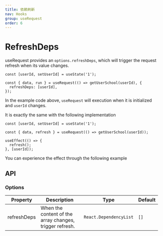 ```yaml
---
title: 依赖刷新
nav: Hooks
group: useRequest
order: 6
---
```


# RefreshDeps

useRequest provides an `options.refreshDeps`, which will trigger the request refresh when its value changes.

```tsx | pure
const [userId, setUserId] = useState('1');

const { data, run } = useRequest(() => getUserSchool(userId), {
  refreshDeps: [userId],
});
```

In the example code above, `useRequest` will execution when it is initialized and `userId` changes.

It is exactly the same with the following implementation

```tsx | pure
const [userId, setUserId] = useState('1');

const { data, refresh } = useRequest(() => getUserSchool(userId));

useEffect(() => {
  refresh();
}, [userId]);
```

You can experience the effect through the following example

<code src="./demo/refreshDeps.tsx"></code>

## API

### Options

| Property    | Description                                             | Type                   | Default |
| ----------- | ------------------------------------------------------- | ---------------------- | ------- |
| refreshDeps | When the content of the array changes, trigger refresh. | `React.DependencyList` | `[]`    |
